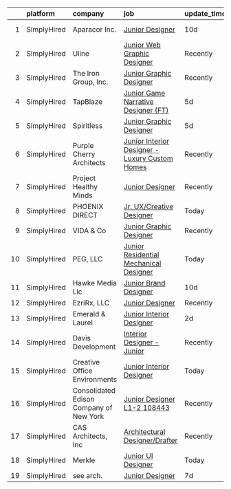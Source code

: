 

|    | platform    | company                                 | job                                                                                                                                                        | update_time   | location             |
|---:|:------------|:----------------------------------------|:-----------------------------------------------------------------------------------------------------------------------------------------------------------|:--------------|:---------------------|
|  1 | SimplyHired | Aparacor Inc.                           | [Junior Designer](https://www.simplyhired.com/job/6S2wIYZMPyF-S7UNNhyAW4Es9q5EicvkrB-CRjxCZ84XDi0fAGzCfw?q=junior+designer)                                | 10d           | Bentonville, AR      |
|  2 | SimplyHired | Uline                                   | [Junior Web Graphic Designer](https://www.simplyhired.com/job/nyLcyojSgpeXiCE8AwPi0NaBb8mSc-pc-k7s7qVzEVf_aHy-d748UA?q=junior+designer)                    | Recently      | Pleasant Prairie, WI |
|  3 | SimplyHired | The Iron Group, Inc.                    | [Junior Graphic Designer](https://www.simplyhired.com/job/0fD-xH-DY7CCsxZ8HeXqcFFSMJVcKQkdKhqPW9ZGXxE1g1OTTpQdhg?q=junior+designer)                        | Recently      | Remote               |
|  4 | SimplyHired | TapBlaze                                | [Junior Game Narrative Designer (FT)](https://www.simplyhired.com/job/iNXf4M3gRE71x5BXtogQN2CQKxAv0Z5-UQo1xWV5JuXBU8YXc5XFNA?q=junior+designer)            | 5d            | Los Angeles, CA      |
|  5 | SimplyHired | Spiritless                              | [Junior Graphic Designer](https://www.simplyhired.com/job/6aLetl50vOSbJlliwvWF8j1NcCP3p5QyGLdMPKVYiv1yIYR4-NRNeQ?q=junior+designer)                        | 5d            | Austin, TX           |
|  6 | SimplyHired | Purple Cherry Architects                | [Junior Interior Designer - Luxury Custom Homes](https://www.simplyhired.com/job/SvAoJbZxgcFwF-Ki-Ono8CmRZfUdaHbG6hd8-145sKIFM11v6GH4Lg?q=junior+designer) | Recently      | Annapolis, MD        |
|  7 | SimplyHired | Project Healthy Minds                   | [Junior Designer](https://www.simplyhired.com/job/2Gi76T-wr8RSdfSGfu3-nkcaCvwpSY0dJsDqeq_Lv1VO4vtt5M1dLw?q=junior+designer)                                | Recently      | New York, NY         |
|  8 | SimplyHired | PHOENIX DIRECT                          | [Jr. UX/Creative Designer](https://www.simplyhired.com/job/tbzsqHGAkHPt72olRdxTKRr1ozMFd7aR_yI4w79kB7zGob0mJIuYmA?q=junior+designer)                       | Today         | Duluth, GA           |
|  9 | SimplyHired | VIDA & Co                               | [Junior Graphic Designer](https://www.simplyhired.com/job/MFPj8k072KQoOklLnzZX62SSDUt874VJvAIMYe7BV9YcLgG-2mzfvA?q=junior+designer)                        | Recently      | Remote               |
| 10 | SimplyHired | PEG, LLC                                | [Junior Residential Mechanical Designer](https://www.simplyhired.com/job/UZbaf1HZ2V0SASkXTGLDY9dL5qBmQeaCX00dRMOqddxbpgVZvneXtw?q=junior+designer)         | Today         | Fairfax, VA          |
| 11 | SimplyHired | Hawke Media Llc                         | [Junior Brand Designer](https://www.simplyhired.com/job/Kig4Kcv4kRidwqamm6EOq4JhENnTLykXOhp3DT2pRGXZDuM2bAbZNA?q=junior+designer)                          | 10d           | Remote               |
| 12 | SimplyHired | EzriRx, LLC                             | [Junior Designer](https://www.simplyhired.com/job/1knJ8YHFKokFN5PYbYkh1RdC0beohgmol5V9xV95C2cCb0B1AxM7YQ?q=junior+designer)                                | Recently      | Remote               |
| 13 | SimplyHired | Emerald & Laurel                        | [Junior Interior Designer](https://www.simplyhired.com/job/gwlAXtUCpZKMwB0BT-_T3YkB8MhNMFQhITlk5wIdVUEP1ha7jnAO5A?q=junior+designer)                       | 2d            | Austin, TX           |
| 14 | SimplyHired | Davis Development                       | [Interior Designer - Junior](https://www.simplyhired.com/job/EY_FWk6fCLbV7nbgQz6lg9JLd8A3EUZDpKHXh7DLdfxkOGW0U7MEtA?q=junior+designer)                     | Recently      | Atlanta, GA          |
| 15 | SimplyHired | Creative Office Environments            | [Junior Interior Designer](https://www.simplyhired.com/job/Q0SF4OXsvGE6RN-k18GkPXzxOMVqhtzgTvaQFMuWdDOUHDotJqFBOQ?q=junior+designer)                       | Today         | Ashland, VA          |
| 16 | SimplyHired | Consolidated Edison Company of New York | [Junior Designer L1-2 108443](https://www.simplyhired.com/job/l0RAQYw10V-Sg4RFbmTFeRSwySBh6f7DRDqFUxYQYA14OwxEebNGIQ?q=junior+designer)                    | Recently      | Rye, NY              |
| 17 | SimplyHired | CAS Architects, Inc                     | [Architectural Designer/Drafter](https://www.simplyhired.com/job/JwRbg44VbkBjGuD5hKITxfb-AKrFfh4QWaKtoAq1tM3HSnuwoSLeWw?q=junior+designer)                 | Recently      | Mountain View, CA    |
| 18 | SimplyHired | Merkle                                  | [Junior UI Designer](https://www.simplyhired.com/job/oAg4k5JPm0gsdDbhDrFZhqZav79c-Su1b4r448oJSGFj2T-SQhg-8A?q=junior+designer)                             | Today         | New York State       |
| 19 | SimplyHired | see arch.                               | [Junior Designer](https://www.simplyhired.com/job/ag9sEBXm0nxS0r6l25REGVSNkGO_yRFwmnBghGQhe2oUr5Z0TRct0Q?q=junior+designer)                                | 7d            | Remote               |